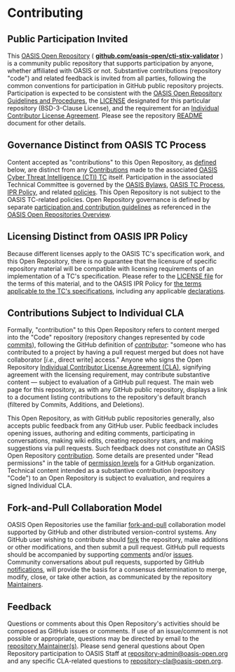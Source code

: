 # Contributing

## <a id="openParticipation">Public Participation Invited</a>

This [OASIS Open Repository](https://www.oasis-open.org/resources/open-repositories) ( **[github.com/oasis-open/cti-stix-validator](https://github.com/oasis-open/cti-stix-validator)** ) is a community public repository that supports participation by anyone, whether affiliated with OASIS or not. Substantive contributions (repository "code") and related feedback is invited from all parties, following the common conventions for participation in GitHub public repository projects. Participation is expected to be consistent with the [OASIS Open Repository Guidelines and Procedures](https://www.oasis-open.org/policies-guidelines/open-repositories), the [LICENSE](https://www.oasis-open.org/sites/www.oasis-open.org/files/BSD-3-Clause.txt) designated for this particular repository (BSD-3-Clause License), and the requirement for an [Individual Contributor License Agreement](https://www.oasis-open.org/resources/open-repositories/cla/individual-cla). Please see the repository [README](https://github.com/oasis-open/cti-stix-validator/blob/master/README.md) document for other details.

## <a id="distinctRules">Governance Distinct from OASIS TC Process</a>

Content accepted as "contributions" to this Open Repository, as [defined](#openRepoContribution) below, are distinct from any [Contributions](https://www.oasis-open.org/policies-guidelines/ipr#contributions) made to the associated [OASIS Cyber Threat Intelligence (CTI) TC](https://www.oasis-open.org/committees/cti/) itself. Participation in the associated Technical Committee is governed by the [OASIS Bylaws](https://www.oasis-open.org/policies-guidelines/bylaws), [OASIS TC Process](https://www.oasis-open.org/policies-guidelines/tc-process), [IPR Policy](https://www.oasis-open.org/policies-guidelines/ipr), and related [policies](https://www.oasis-open.org/policies-guidelines/). This Open Repository is not subject to the OASIS TC-related policies. Open Repository governance is defined by separate [participation and contribution guidelines](https://www.oasis-open.org/policies-guidelines/open-repositories) as referenced in the [OASIS Open Repositories Overview](https://www.oasis-open.org/resources/open-repositories/).

## <a id="distinctLicenses">Licensing Distinct from OASIS IPR Policy</a>

Because different licenses apply to the OASIS TC's specification work, and this Open Repository, there is no guarantee that the licensure of specific repository material will be compatible with licensing requirements of an implementation of a TC's specification. Please refer to the [LICENSE file](https://github.com/oasis-open/cti-stix-validator/blob/master/LICENSE) for the terms of this material, and to the OASIS IPR Policy for [the terms applicable to the TC's specifications](https://www.oasis-open.org/policies-guidelines/ipr#Non-Assertion-Mode), including any applicable [declarations](https://www.oasis-open.org/committees/cti/ipr.php).

## <a id="contributionDefined">Contributions Subject to Individual CLA</a>

Formally, <a id="openRepoContribution">"contribution"</a> to this Open Repository refers to content merged into the "Code" repository (repository changes represented by code [commits](https://github.com/oasis-open/cti-stix-validator/commits/master)), following the GitHub definition of _[contributor](https://help.github.com/articles/github-glossary/#contributor)_: "someone who has contributed to a project by having a pull request merged but does not have collaborator [_i.e._, direct write] access." Anyone who signs the Open Repository [Individual Contributor License Agreement (CLA)](https://www.oasis-open.org/resources/open-repositories/cla/individual-cla), signifying agreement with the licensing requirement, may contribute substantive content — subject to evaluation of a GitHub pull request. The main web page for this repository, as with any GitHub public repository, displays a link to a document listing contributions to the repository's default branch (filtered by Commits, Additions, and Deletions).

This Open Repository, as with GitHub public repositories generally, also accepts public feedback from any GitHub user. Public feedback includes opening issues, authoring and editing comments, participating in conversations, making wiki edits, creating repository stars, and making suggestions via pull requests. Such feedback does not constitute an OASIS Open Repository [contribution](#openRepoContribution). Some details are presented under "Read permissions" in the table of [permission levels](https://help.github.com/articles/repository-permission-levels-for-an-organization/) for a GitHub organization. Technical content intended as a substantive contribution (repository "Code") to an Open Repository is subject to evaluation, and requires a signed Individual CLA.

## <a id="fork-and-pull-model">Fork-and-Pull Collaboration Model</a>

OASIS Open Repositories use the familiar [fork-and-pull](https://help.github.com/articles/using-pull-requests/#fork--pull) collaboration model supported by GitHub and other distributed version-control systems. Any GitHub user wishing to contribute should [fork](https://help.github.com/articles/github-glossary/#fork) the repository, make additions or other modifications, and then submit a pull request. GitHub pull requests should be accompanied by supporting [comments](https://help.github.com/articles/commenting-on-the-diff-of-a-pull-request/) and/or [issues](https://help.github.com/articles/about-issues/). Community conversations about pull requests, supported by GitHub [notifications](https://help.github.com/articles/about-notifications/), will provide the basis for a consensus determination to merge, modify, close, or take other action, as communicated by the repository [Maintainers](https://www.oasis-open.org/resources/open-repositories/maintainers-guide).

## <a id="feedback">Feedback</a>

Questions or comments about this Open Repository's activities should be composed as GitHub issues or comments. If use of an issue/comment is not possible or appropriate, questions may be directed by email to the [repository Maintainer(s)](https://github.com/oasis-open/cti-stix-validator/blob/master/README.md#maintainers). Please send general questions about Open Repository participation to OASIS Staff at [repository-admin@oasis-open.org](mailto:repository-admin@oasis-open.org) and any specific CLA-related questions to [repository-cla@oasis-open.org](mailto:repository-cla@oasis-open.org).
